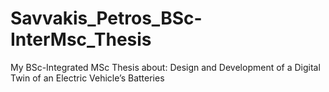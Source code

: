 # Savvakis_Petros_BSc-InterMsc_Thesis
My BSc-Integrated MSc Thesis about: Design and Development of a Digital Twin of an Electric Vehicle’s Batteries

